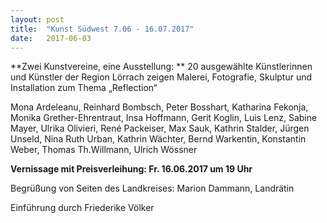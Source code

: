 ```yaml
---
layout: post
title:  "Kunst Südwest 7.06 - 16.07.2017"
date:   2017-06-03
---
```


<p class="intro">
**Zwei Kunstvereine, eine Ausstellung: **  
20 ausgewählte Künstlerinnen und Künstler der Region Lörrach zeigen Malerei, Fotografie, Skulptur und Installation zum Thema „Reflection“
</p>

Mona Ardeleanu, Reinhard Bombsch, Peter Bosshart, Katharina Fekonja, Monika Grether-Ehrentraut, Insa Hoffmann, Gerit Koglin, Luis Lenz, Sabine Mayer, Ulrika Olivieri, René Packeiser, Max Sauk, Kathrin Stalder, Jürgen Unseld, Nina Ruth Urban, Kathrin Wächter, Bernd Warkentin, Konstantin Weber, Thomas Th.Willmann, Ulrich Wössner

 
**Vernissage mit Preisverleihung: Fr. 16.06.2017 um 19 Uhr**

Begrüßung von Seiten des Landkreises: Marion Dammann, Landrätin

Einführung durch Friederike  Völker

